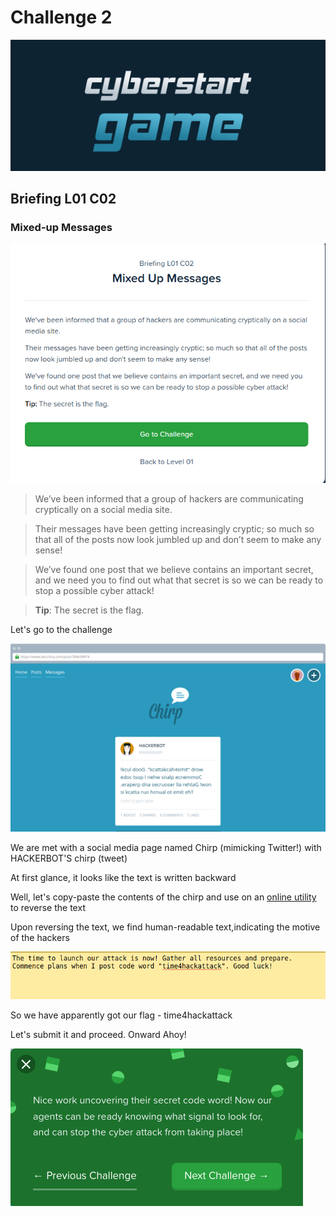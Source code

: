 # Challenge 2

![](../../.gitbook/assets/CS.png)

## Briefing L01 C02

### Mixed-up Messages

![](<../../.gitbook/assets/1 (2).png>)

> We’ve been informed that a group of hackers are communicating cryptically on a social media site.

> Their messages have been getting increasingly cryptic; so much so that all of the posts now look jumbled up and don’t seem to make any sense!

> We’ve found one post that we believe contains an important secret, and we need you to find out what that secret is so we can be ready to stop a possible cyber attack!

> **Tip**: The secret is the flag.

Let's go to the challenge

![](../../.gitbook/assets/2.png)

We are met with a social media page named Chirp (mimicking Twitter!) with HACKERBOT'S chirp (tweet)

At first glance, it looks like the text is written backward

Well, let's copy-paste the contents of the chirp and use on an [online utility](https://www.textreverse.com) to reverse the text&#x20;

Upon reversing the text, we find human-readable text,indicating the motive of the hackers

![So we have apparently got our flag - time4hackattack](<../../.gitbook/assets/3 (1).png>)

So we have apparently got our flag - time4hackattack

Let's submit it and proceed. Onward Ahoy!

![](../../.gitbook/assets/4.png)
